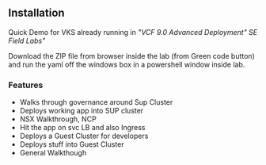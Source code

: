 ## Installation

Quick Demo for VKS already running in *"VCF 9.0 Advanced Deployment" SE Field Labs"*

Download the ZIP file from browser inside the lab (from Green code button) and run the yaml off the windows box in a powershell window inside lab.  

### Features

- Walks through governance around Sup Cluster
- Deploys working app into SUP cluster
- NSX Walkthrough, NCP
- Hit the app on svc LB and also Ingress
- Deploys a Guest Cluster for developers
- Deploys stuff into Guest Cluster
- General Walkthough 
